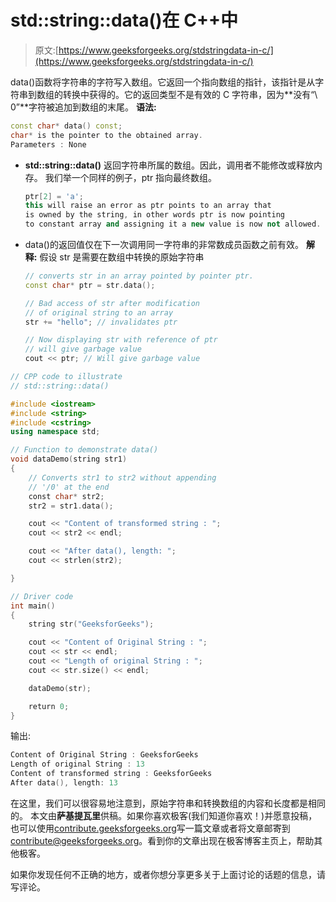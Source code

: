 # std::string::data()在 C++中

> 原文:[https://www.geeksforgeeks.org/stdstringdata-in-c/](https://www.geeksforgeeks.org/stdstringdata-in-c/)

data()函数将字符串的字符写入数组。它返回一个指向数组的指针，该指针是从字符串到数组的转换中获得的。它的返回类型不是有效的 C 字符串，因为**没有“\ 0”**字符被追加到数组的末尾。
**语法:**

```cpp
const char* data() const;
char* is the pointer to the obtained array.
Parameters : None

```

*   **std::string::data()** 返回字符串所属的数组。因此，调用者不能修改或释放内存。
    我们举一个同样的例子，ptr 指向最终数组。

    ```cpp
    ptr[2] = 'a';
    this will raise an error as ptr points to an array that
    is owned by the string, in other words ptr is now pointing
    to constant array and assigning it a new value is now not allowed.

    ```

*   data()的返回值仅在下一次调用同一字符串的非常数成员函数之前有效。
    **解释:**
    假设 str 是需要在数组中转换的原始字符串

    ```cpp
    // converts str in an array pointed by pointer ptr.
    const char* ptr = str.data(); 

    // Bad access of str after modification
    // of original string to an array
    str += "hello"; // invalidates ptr

    // Now displaying str with reference of ptr
    // will give garbage value
    cout << ptr; // Will give garbage value

    ```

```cpp
// CPP code to illustrate
// std::string::data()

#include <iostream>
#include <string>
#include <cstring>
using namespace std;

// Function to demonstrate data() 
void dataDemo(string str1)
{
    // Converts str1 to str2 without appending
    // '/0' at the end
    const char* str2;
    str2 = str1.data();

    cout << "Content of transformed string : ";
    cout << str2 << endl;

    cout << "After data(), length: ";
    cout << strlen(str2);

}

// Driver code
int main()
{
    string str("GeeksforGeeks");

    cout << "Content of Original String : ";
    cout << str << endl;
    cout << "Length of original String : ";
    cout << str.size() << endl;

    dataDemo(str);

    return 0;
}
```

输出:

```cpp
Content of Original String : GeeksforGeeks
Length of original String : 13
Content of transformed string : GeeksforGeeks
After data(), length: 13

```

在这里，我们可以很容易地注意到，原始字符串和转换数组的内容和长度都是相同的。
本文由**萨基提瓦里**供稿。如果你喜欢极客(我们知道你喜欢！)并愿意投稿，也可以使用[contribute.geeksforgeeks.org](http://www.contribute.geeksforgeeks.org)写一篇文章或者将文章邮寄到 contribute@geeksforgeeks.org。看到你的文章出现在极客博客主页上，帮助其他极客。

如果你发现任何不正确的地方，或者你想分享更多关于上面讨论的话题的信息，请写评论。